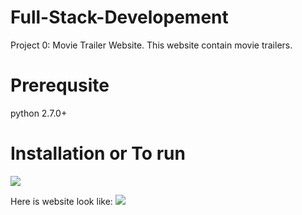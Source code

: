 # Full-Stack-Developement
Project 0: Movie Trailer Website.
This website contain movie trailers.

# Prerequsite
python 2.7.0+

# Installation or To run
<img src="https://upload.wikimedia.org/wikipedia/commons/8/85/Commandtoinstall.png">

Here is website look like:
<img src ="https://upload.wikimedia.org/wikipedia/commons/b/bb/Moviescreen.png">
